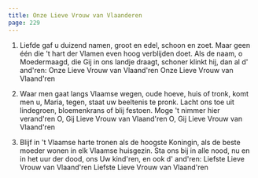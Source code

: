 ```yaml
---
title: Onze Lieve Vrouw van Vlaanderen
page: 229
---  
```


1. Liefde gaf u duizend namen, groot en edel, schoon en zoet.
Maar geen één die 't hart der Vlamen even hoog verblijden doet.
Als de naam, o Moedermaagd, die Gij in ons landje draagt,
schoner klinkt hij, dan al d' and'ren:
Onze Lieve Vrouw van Vlaand'ren
Onze Lieve Vrouw van Vlaand'ren


2. Waar men gaat langs Vlaamse wegen, oude hoeve, huis of tronk,
komt men u, Maria, tegen, staat uw beeltenis te pronk.
Lacht ons toe uit lindegroen, bloemenkrans of blij festoen.
Moge 't nimmer hier verand'ren
O, Gij Lieve Vrouw van Vlaand'ren
O, Gij Lieve Vrouw van Vlaand'ren


3. Blijf in 't Vlaamse harte tronen als de hoogste Koningin,
als de beste moeder wonen in elk Vlaamse huisgezin.
Sta ons bij in alle nood, nu en in het uur der dood,
ons Uw kind'ren, en ook d' and'ren:
Liefste Lieve Vrouw van Vlaand'ren
Liefste Lieve Vrouw van Vlaand'ren 